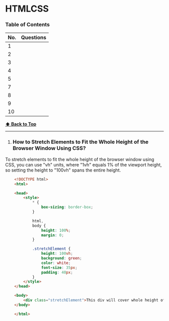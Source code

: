 # HTMLCSS

### Table of Contents

| No. | Questions                                                                                       |
| --- | ------------------------------------------------------------------------------------------------| 
| 1 | [](#)                                                                                             |
| 2 | [](#)                                                                                             |
| 3 | [](#)                                                                                             |
| 4 | [](#)                                                                                             |
| 5 | [](#)                                                                                             |
| 7 | [](#)                                                                                             |
| 8 | [](#)                                                                                             |
| 9 | [](#)                                                                                             |
| 10 | [](#)                                                                                            |




**[⬆ Back to Top](#table-of-contents)**

----------------------------------------------------------------------------------------------------------------------
1. ### How to Stretch Elements to Fit the Whole Height of the Browser Window Using CSS?
To stretch elements to fit the whole height of the browser window using CSS, you can use "vh" units, where "1vh" equals 1% of the viewport height, so setting the height to "100vh" spans the entire height.

```html
    <!DOCTYPE html>
    <html>

    <head>
        <style>
            * {
                box-sizing: border-box;
            }

            html,
            body {
                height: 100%;
                margin: 0;
            }

            .stretchElement {
                height: 100vh;
                background: green;
                color: white;
                font-size: 35px;
                padding: 40px;
            }
        </style>
    </head>

    <body>
        <div class="stretchElement">This div will cover whole height of the window.</div>
    </body>

    </html>
```
